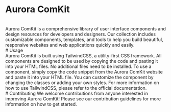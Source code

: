 # Aurora ComKit
<br/>
Aurora ComKit is a comprehensive library of user interface components and design resources for developers and designers. Our collection includes customizable components, templates, and tools to help you build beautiful, responsive websites and web applications quickly and easily.
<br/>
# Usage
<br/>
Aurora ComKit is built using TailwindCSS, a utility-first CSS framework. All components are designed to be used by copying the code and pasting it into your HTML files. No additional files need to be installed.
To use a component, simply copy the code snippet from the Aurora ComKit website and paste it into your HTML file. You can customize the component by changing the classes or adding your own styles.
For more information on how to use TailwindCSS, please refer to the official documentation.
<br/>
# Contributing
We welcome contributions from anyone interested in improving Aurora ComKit! Please see our contribution guidelines for more information on how to get started.
